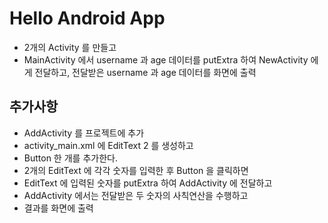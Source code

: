 # Hello Android App
* 2개의 Activity 를 만들고
* MainActivity 에서 username 과 age 데이터를 putExtra 하여 NewActivity 에게 전달하고, 전달받은 username 과 age 데이터를 화면에 출력

## 추가사항
* AddActivity 를 프로젝트에 추가
* activity_main.xml 에 EditText 2 를 생성하고
* Button 한 개를 추가한다.
* 2개의 EditText 에 각각 숫자를 입력한 후 Button 을 클릭하면
* EditText 에 입력된 숫자를 putExtra 하여 AddActivity 에 전달하고
* AddActivity 에서는 전달받은 두 숫자의 사칙연산을 수행하고
* 결과를 화면에 출력